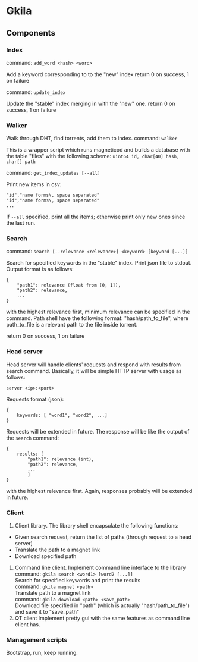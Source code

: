 # Gkila

## Components
### Index
command: `add_word <hash> <word>`

Add a keyword <word> corresponding to <hash> to the "new" index
return 0 on success, 1 on failure

command: `update_index`

Update the "stable" index merging in with the "new" one.
return 0 on success, 1 on failure
### Walker
Walk through DHT, find torrents, add them to index.
command: `walker`

This is a wrapper script which runs magneticod and builds a database with the
table "files" with the following scheme: `uint64 id, char[40] hash, char[] path`

command: `get_index_updates [--all]`

Print new items in csv:

    "id","name forms\, space separated"
    "id","name forms\, space separated"
    ...

If `--all` specified, print all the items; otherwise print only new ones since
the last run.
### Search
command: `search [--relevance <relevance>] <keyword> [keyword [...]]`

Search for specified keywords in the "stable" index. Print json file to
stdout. Output format is as follows:

    {
        "path1": relevance (float from (0, 1]),
        "path2": relevance,
        ...
    }

with the highest relevance first, minimum relevance can be specified in
the command. Path shell have the following format:
"hash/path_to_file", where path_to_file is a relevant path to the file
inside torrent.

return 0 on success, 1 on failure
### Head server
Head server will handle clients' requests and respond with results from
search command. Basically, it will be simple HTTP server with usage
as follows:

    server <ip>:<port>

Requests format (json):

    {
        keywords: [ "word1", "word2", ...]
    }

Requests will be extended in future.
The response will be like the output of the `search` command:

    {
        results: [
            "path1": relevance (int),
            "path2": relevance,
            ...
            ]
    }

with the highest relevance first.
Again, responses probably will be extended in future.
### Client
1. Client library.
The library shell encapsulate the following functions:
* Given search request, return the list of paths (through request to a
        head server)
* Translate the path to a magnet link
* Download specified path
1. Command line client.
Implement command line interface to the library<br>
command: `gkila search <word1> [word2 [...]]`<br>
Search for specified keywords and print the results<br>
command: `gkila magnet <path>`<br>
Translate path to a magnet link<br>
command: `gkila download <path> <save_path>`<br>
Download file specified in "path" (which is actually "hash/path_to_file")
and save it to "save_path"
1. QT client
Implement pretty gui with the same features as command line client has.
### Management scripts
Bootstrap, run, keep running.
